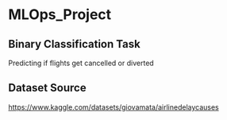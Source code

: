 # MLOps_Project

## Binary Classification Task
Predicting if flights get cancelled or diverted

## Dataset Source
https://www.kaggle.com/datasets/giovamata/airlinedelaycauses
